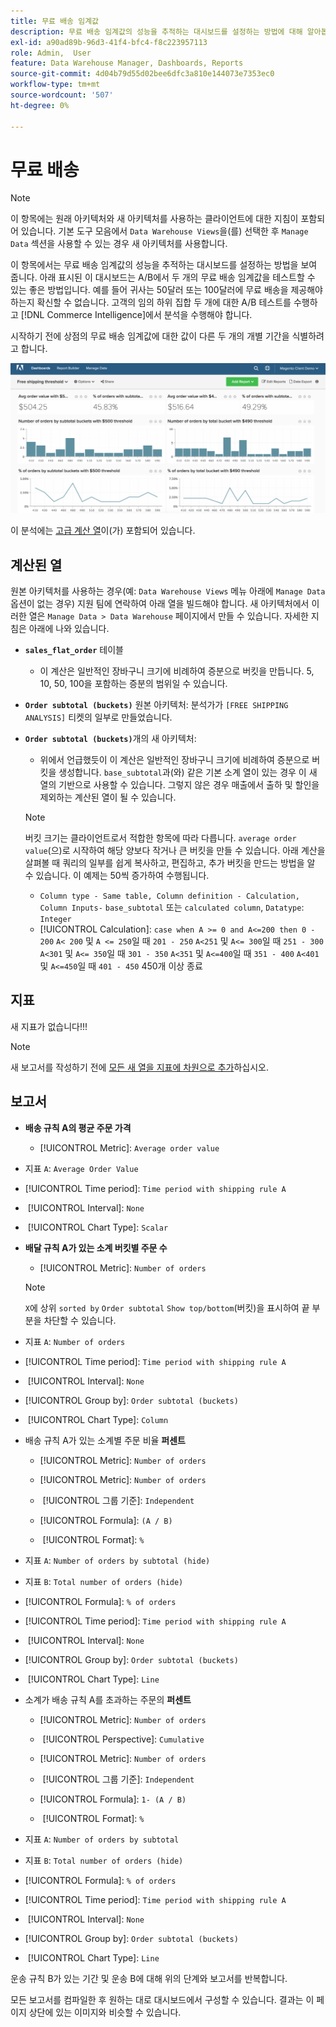 ```yaml
---
title: 무료 배송 임계값
description: 무료 배송 임계값의 성능을 추적하는 대시보드를 설정하는 방법에 대해 알아봅니다.
exl-id: a90ad89b-96d3-41f4-bfc4-f8c223957113
role: Admin,  User
feature: Data Warehouse Manager, Dashboards, Reports
source-git-commit: 4d04b79d55d02bee6dfc3a810e144073e7353ec0
workflow-type: tm+mt
source-wordcount: '507'
ht-degree: 0%

---
```


# 무료 배송

>[!NOTE]
>
>이 항목에는 원래 아키텍처와 새 아키텍처를 사용하는 클라이언트에 대한 지침이 포함되어 있습니다. 기본 도구 모음에서 `Data Warehouse Views`을(를) 선택한 후 `Manage Data` 섹션을 사용할 수 있는 경우 새 아키텍처를 사용합니다.

이 항목에서는 무료 배송 임계값의 성능을 추적하는 대시보드를 설정하는 방법을 보여 줍니다. 아래 표시된 이 대시보드는 A/B에서 두 개의 무료 배송 임계값을 테스트할 수 있는 좋은 방법입니다. 예를 들어 귀사는 50달러 또는 100달러에 무료 배송을 제공해야 하는지 확신할 수 없습니다. 고객의 임의 하위 집합 두 개에 대한 A/B 테스트를 수행하고 [!DNL Commerce Intelligence]에서 분석을 수행해야 합니다.

시작하기 전에 상점의 무료 배송 임계값에 대한 값이 다른 두 개의 개별 기간을 식별하려고 합니다.

![무료 배송 임계값 분석 및 주문 값 분포를 보여 주는 차트](../../assets/free_shipping_threshold.png)

이 분석에는 [고급 계산 열](../data-warehouse-mgr/adv-calc-columns.md)이(가) 포함되어 있습니다.

## 계산된 열

원본 아키텍처를 사용하는 경우(예: `Data Warehouse Views` 메뉴 아래에 `Manage Data` 옵션이 없는 경우) 지원 팀에 연락하여 아래 열을 빌드해야 합니다. 새 아키텍처에서 이러한 열은 `Manage Data > Data Warehouse` 페이지에서 만들 수 있습니다. 자세한 지침은 아래에 나와 있습니다.

* **`sales_flat_order`** 테이블
   * 이 계산은 일반적인 장바구니 크기에 비례하여 증분으로 버킷을 만듭니다. 5, 10, 50, 100을 포함하는 증분의 범위일 수 있습니다.

* **`Order subtotal (buckets)`** 원본 아키텍처: 분석가가 `[FREE SHIPPING ANALYSIS]` 티켓의 일부로 만들었습니다.
* **`Order subtotal (buckets)`**&#x200B;개의 새 아키텍처:
   * 위에서 언급했듯이 이 계산은 일반적인 장바구니 크기에 비례하여 증분으로 버킷을 생성합니다. `base_subtotal`과(와) 같은 기본 소계 열이 있는 경우 이 새 열의 기반으로 사용할 수 있습니다. 그렇지 않은 경우 매출에서 출하 및 할인을 제외하는 계산된 열이 될 수 있습니다.

  >[!NOTE]
  >
  >버킷 크기는 클라이언트로서 적합한 항목에 따라 다릅니다. `average order value`(으)로 시작하여 해당 양보다 작거나 큰 버킷을 만들 수 있습니다. 아래 계산을 살펴볼 때 쿼리의 일부를 쉽게 복사하고, 편집하고, 추가 버킷을 만드는 방법을 알 수 있습니다. 이 예제는 50씩 증가하여 수행됩니다.

   * `Column type - Same table, Column definition - Calculation, Column Inputs-` `base_subtotal` 또는 `calculated column`, `Datatype`: `Integer`
   * [!UICONTROL Calculation]: `case when A >= 0 and A<=200 then 0 - 200`
`A< 200` 및 `A <= 250`일 때 `201 - 250`
`A<251` 및 `A<= 300`일 때 `251 - 300`
`A<301` 및 `A<= 350`일 때 `301 - 350`
`A<351` 및 `A<=400`일 때 `351 - 400`
`A<401` 및 `A<=450`일 때 `401 - 450`
450개 이상
종료


## 지표

새 지표가 없습니다!!!

>[!NOTE]
>
>새 보고서를 작성하기 전에 [모든 새 열을 지표에 차원으로 추가](../data-warehouse-mgr/manage-data-dimensions-metrics.md)하십시오.

## 보고서

* **배송 규칙 A의 평균 주문 가격**
   * [!UICONTROL Metric]: `Average order value`

* 지표 `A`: `Average Order Value`
* [!UICONTROL Time period]: `Time period with shipping rule A`
* &#x200B;
  [!UICONTROL Interval]: `None`
* &#x200B;
  [!UICONTROL Chart Type]: `Scalar`

* **배달 규칙 A가 있는 소계 버킷별 주문 수**
   * [!UICONTROL Metric]: `Number of orders`

  >[!NOTE]
  >
  >`X`에 상위 `sorted by` `Order subtotal` `Show top/bottom`(버킷)을 표시하여 끝 부분을 차단할 수 있습니다.

* 지표 `A`: `Number of orders`
* [!UICONTROL Time period]: `Time period with shipping rule A`
* &#x200B;
  [!UICONTROL Interval]: `None`
* [!UICONTROL Group by]: `Order subtotal (buckets)`
* &#x200B;
  [!UICONTROL Chart Type]: `Column`

* 배송 규칙 A가 있는 소계별 주문 비율 **퍼센트**
   * [!UICONTROL Metric]: `Number of orders`

   * [!UICONTROL Metric]: `Number of orders`
   * &#x200B;
     [!UICONTROL 그룹 기준]: `Independent`
   * [!UICONTROL Formula]: `(A / B)`
   * &#x200B;
     [!UICONTROL Format]: `%`

* 지표 `A`: `Number of orders by subtotal (hide)`
* 지표 `B`: `Total number of orders (hide)`
* [!UICONTROL Formula]: `% of orders`
* [!UICONTROL Time period]: `Time period with shipping rule A`
* &#x200B;
  [!UICONTROL Interval]: `None`
* [!UICONTROL Group by]: `Order subtotal (buckets)`
* &#x200B;
  [!UICONTROL Chart Type]: `Line`

* 소계가 배송 규칙 A를 초과하는 주문의 **퍼센트**
   * [!UICONTROL Metric]: `Number of orders`
   * &#x200B;
     [!UICONTROL Perspective]: `Cumulative`

   * [!UICONTROL Metric]: `Number of orders`
   * &#x200B;
     [!UICONTROL 그룹 기준]: `Independent`

   * [!UICONTROL Formula]: `1- (A / B)`
   * &#x200B;
     [!UICONTROL Format]: `%`

* 지표 `A`: `Number of orders by subtotal`
* 지표 `B`: `Total number of orders (hide)`
* [!UICONTROL Formula]: `% of orders`
* [!UICONTROL Time period]: `Time period with shipping rule A`
* &#x200B;
  [!UICONTROL Interval]: `None`
* [!UICONTROL Group by]: `Order subtotal (buckets)`
* &#x200B;
  [!UICONTROL Chart Type]: `Line`


운송 규칙 B가 있는 기간 및 운송 B에 대해 위의 단계와 보고서를 반복합니다.

모든 보고서를 컴파일한 후 원하는 대로 대시보드에서 구성할 수 있습니다. 결과는 이 페이지 상단에 있는 이미지와 비슷할 수 있습니다.

